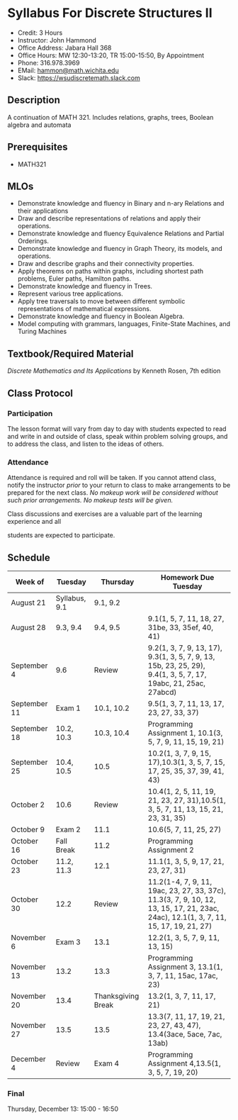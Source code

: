# Syllabus For Discrete Structures II

- Credit: 3 Hours
- Instructor: John Hammond
- Office Address: Jabara Hall 368
- Office Hours: MW 12:30-13:20, TR 15:00-15:50, By Appointment
- Phone: 316.978.3969
- EMail: hammon@math.wichita.edu
- Slack: https://wsudiscretemath.slack.com

## Description

A continuation of MATH 321. Includes relations, graphs, trees, Boolean algebra and automata

## Prerequisites

- MATH321

## MLOs

- Demonstrate knowledge and fluency in Binary and n-ary Relations and their applications
- Draw and describe representations of relations and apply their operations.
- Demonstrate knowledge and fluency Equivalence Relations and Partial Orderings.
- Demonstrate knowledge and fluency in Graph Theory, its models, and operations.
- Draw and describe graphs and their connectivity properties.
- Apply theorems on paths within graphs, including shortest path problems, Euler paths, Hamilton paths.
- Demonstrate knowledge and fluency in Trees.
- Represent various tree applications.
- Apply tree traversals to move between different symbolic representations of mathematical expressions.
- Demonstrate knowledge and fluency in Boolean Algebra.
- Model computing with grammars, languages, Finite-State Machines, and Turing Machines

## Textbook/Required Material

*Discrete Mathematics and Its Applications* by Kenneth Rosen, 7th edition

## Class Protocol

### Participation

The lesson format will vary from day to day with students expected to read and write in and outside of class, speak within problem solving groups, and to address the class, and listen to the ideas of others.

### Attendance

Attendance is required and roll will be taken. If you cannot attend class, notify the instructor *prior* to your return to class to make arrangements to be prepared for the next class. *No makeup work will be considered without such prior arrangements. No makeup tests will be given.*

Class discussions and exercises are a valuable part of the learning experience and all

students are expected to participate.



## Schedule

| Week of      | Tuesday       | Thursday           | Homework Due Tuesday                                         |
| ------------ | ------------- | ------------------ | ------------------------------------------------------------ |
| August 21    | Syllabus, 9.1 | 9.1, 9.2           |                                                              |
| August 28    | 9.3, 9.4      | 9.4, 9.5           | 9.1(1, 5, 7, 11, 18, 27, 31be, 33, 35ef, 40, 41)             |
| September 4  | 9.6           | Review             | 9.2(1, 3, 7, 9, 13, 17), 9.3(1, 3, 5, 7, 9, 13, 15b, 23, 25, 29), 9.4(1, 3, 5, 7, 17, 19abc, 21, 25ac, 27abcd) |
| September 11 | Exam 1        | 10.1, 10.2         | 9.5(1, 3, 7, 11, 13, 17, 23, 27, 33, 37)                     |
| September 18 | 10.2, 10.3    | 10.3, 10.4         | Programming Assignment 1, 10.1(3, 5, 7, 9, 11, 15, 19, 21)   |
| September 25 | 10.4, 10.5    | 10.5               | 10.2(1, 3, 7, 9, 15, 17),10.3(1, 3, 5, 7, 15, 17, 25, 35, 37, 39, 41, 43) |
| October 2    | 10.6          | Review             | 10.4(1, 2, 5, 11, 19, 21, 23, 27, 31),10.5(1, 3, 5, 7, 11, 13, 15, 21, 23, 31, 35) |
| October 9    | Exam 2        | 11.1               | 10.6(5, 7, 11, 25, 27)                                       |
| October 16   | Fall Break    | 11.2               | Programming Assignment 2                                     |
| October 23   | 11.2, 11.3    | 12.1               | 11.1(1, 3, 5, 9, 17, 21, 23, 27, 31)                         |
| October 30   | 12.2          | Review             | 11.2(1-4, 7, 9, 11, 19ac, 23, 27, 33, 37c), 11.3(3, 7, 9, 10, 12, 13, 15, 17, 21, 23ac, 24ac), 12.1(1, 3, 7, 11, 15, 17, 19, 21, 27) |
| November 6   | Exam 3        | 13.1               | 12.2(1, 3, 5, 7, 9, 11, 13, 15)                              |
| November 13  | 13.2          | 13.3               | Programming Assignment 3, 13.1(1, 3, 7, 11, 15ac, 17ac, 23)  |
| November 20  | 13.4          | Thanksgiving Break | 13.2(1, 3, 7, 11, 17, 21)                                    |
| November 27  | 13.5          | 13.5               | 13.3(7, 11, 17, 19, 21, 23, 27, 43, 47), 13.4(3ace, 5ace, 7ac, 13ab) |
| December 4   | Review        | Exam 4             | Programming Assignment 4,13.5(1, 3, 5, 7, 19, 20)            |
### Final
Thursday, December 13: 15:00 - 16:50